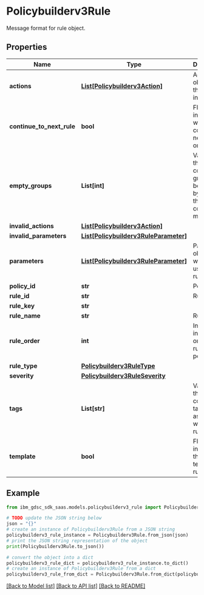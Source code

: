 # Policybuilderv3Rule

Message format for rule object.

## Properties

Name | Type | Description | Notes
------------ | ------------- | ------------- | -------------
**actions** | [**List[Policybuilderv3Action]**](Policybuilderv3Action.md) | Action object of the actions in the rules. | [optional] 
**continue_to_next_rule** | **bool** | Flag indicating whether continue to next rule is on/off. | [optional] 
**empty_groups** | **List[int]** | Variable that contains group ids being used by the rule that contains 0 members. | [optional] 
**invalid_actions** | [**List[Policybuilderv3Action]**](Policybuilderv3Action.md) |  | [optional] 
**invalid_parameters** | [**List[Policybuilderv3RuleParameter]**](Policybuilderv3RuleParameter.md) |  | [optional] 
**parameters** | [**List[Policybuilderv3RuleParameter]**](Policybuilderv3RuleParameter.md) | Parameter object which are used in the rule. | [optional] 
**policy_id** | **str** | Policy Id. | [optional] 
**rule_id** | **str** | Rule id. | [optional] 
**rule_key** | **str** |  | [optional] 
**rule_name** | **str** | Rule name. | [optional] 
**rule_order** | **int** | Integer to indicate the order of the rule in the policy. | [optional] 
**rule_type** | [**Policybuilderv3RuleType**](Policybuilderv3RuleType.md) |  | [optional] 
**severity** | [**Policybuilderv3RuleSeverity**](Policybuilderv3RuleSeverity.md) |  | [optional] 
**tags** | **List[str]** | Variable that contains tags assosicated with the rule. | [optional] 
**template** | **bool** | Flag to indicate if the rule is a template rule. | [optional] 

## Example

```python
from ibm_gdsc_sdk_saas.models.policybuilderv3_rule import Policybuilderv3Rule

# TODO update the JSON string below
json = "{}"
# create an instance of Policybuilderv3Rule from a JSON string
policybuilderv3_rule_instance = Policybuilderv3Rule.from_json(json)
# print the JSON string representation of the object
print(Policybuilderv3Rule.to_json())

# convert the object into a dict
policybuilderv3_rule_dict = policybuilderv3_rule_instance.to_dict()
# create an instance of Policybuilderv3Rule from a dict
policybuilderv3_rule_from_dict = Policybuilderv3Rule.from_dict(policybuilderv3_rule_dict)
```
[[Back to Model list]](../README.md#documentation-for-models) [[Back to API list]](../README.md#documentation-for-api-endpoints) [[Back to README]](../README.md)


